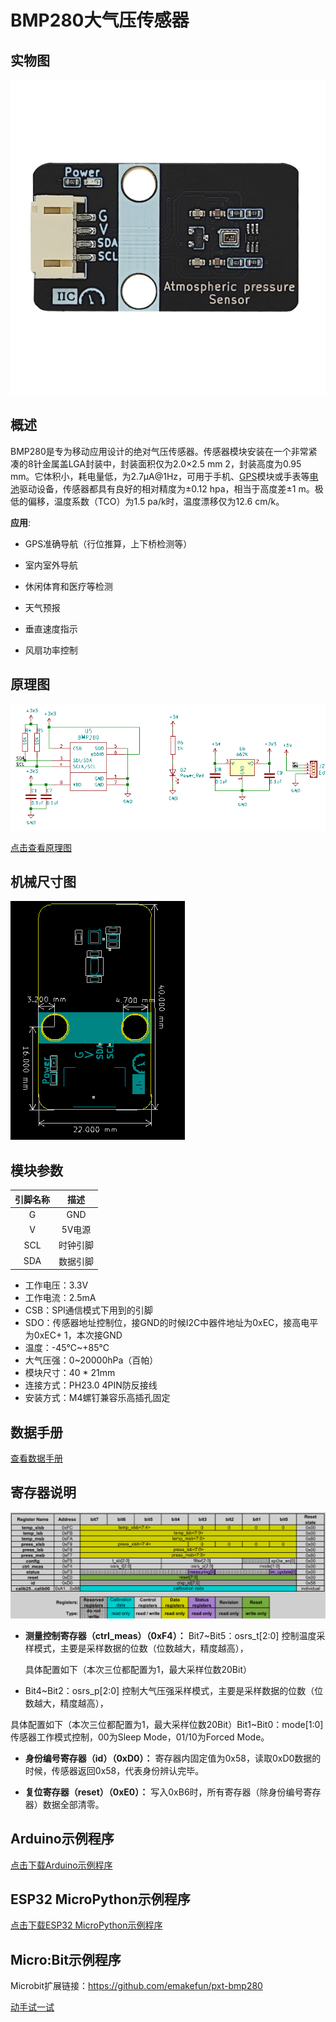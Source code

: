 # BMP280大气压传感器

## 实物图

![实物图](picture/atmospheric_pressure_sensor.png)

## 概述

BMP280是专为移动应用设计的绝对气压传感器。传感器模块安装在一个非常紧凑的8针金属盖LGA封装中，封装面积仅为2.0×2.5 mm 2，封装高度为0.95 mm。它体积小，耗电量低，为2.7μA@1Hz，可用于手机、[GPS](http://www.elecfans.com/book/story.php?id=404)模块或手表等[电池](http://www.elecfans.com/dianyuan/603907.html)驱动设备，传感器都具有良好的相对精度为±0.12 hpa，相当于高度差±1 m。极低的偏移，温度系数（TCO）为1.5 pa/k时，温度漂移仅为12.6 cm/k。

**应用**:

* GPS准确导航（行位推算，上下桥检测等）

* 室内室外导航

* 休闲体育和医疗等检测

* 天气预报

* 垂直速度指示

* 风扇功率控制

## 原理图

  ![原理图](picture/atmospheric_pressure_sensor_schematic.png)

  [点击查看原理图](zh-cn/ph2.0_sensors/smart_module/atmospheric_pressure_sensor/atmospheric_pressure_sensor_schematic.pdf ':ignore')

## 机械尺寸图

![机械尺寸图](picture/atmospheric_pressure_sensor_assembly.png)

## 模块参数

| 引脚名称 |   描述   |
| :------: | :------: |
|    G     |   GND    |
|    V     |  5V电源  |
|   SCL    | 时钟引脚 |
|   SDA    | 数据引脚 |

* 工作电压：3.3V
* 工作电流：2.5mA
* CSB：SPI通信模式下用到的引脚
* SDO：传感器地址控制位，接GND的时候I2C中器件地址为0xEC，接高电平为0xEC+ 1，本次接GND
* 温度：-45℃~+85℃
* 大气压强：0~20000hPa（百帕）
* 模块尺寸：40 * 21mm
* 连接方式：PH23.0 4PIN防反接线
* 安装方式：M4螺钉兼容乐高插孔固定

## 数据手册

[查看数据手册](zh-cn/ph2.0_sensors/smart_module/atmospheric_pressure_sensor/bmp280.pdf ':ignore')

## 寄存器说明

![相关寄存器说明](picture/atmospheric_pressure_sensor2.png)

* **测量控制寄存器（ctrl_meas）（0xF4）：**
  Bit7~Bit5：osrs_t[2:0] 控制温度采样模式，主要是采样数据的位数（位数越大，精度越高），
  
  具体配置如下（本次三位都配置为1，最大采样位数20Bit）

* Bit4~Bit2：osrs_p[2:0] 控制大气压强采样模式，主要是采样数据的位数（位数越大，精度越高），

具体配置如下（本次三位都配置为1，最大采样位数20Bit）Bit1~Bit0：mode[1:0] 传感器工作模式控制，00为Sleep Mode，01/10为Forced Mode。

* **身份编号寄存器（id）（0xD0）：**
  寄存器内固定值为0x58，读取0xD0数据的时候，传感器返回0x58，代表身份辨认完毕。

* **复位寄存器（reset）（0xE0）：**
  写入0xB6时，所有寄存器（除身份编号寄存器）数据全部清零。

## Arduino示例程序

<a href="zh-cn/ph2.0_sensors/smart_module/atmospheric_pressure_sensor/bmp280.zip" download>点击下载Arduino示例程序</a>

## ESP32 MicroPython示例程序

<a href="zh-cn/ph2.0_sensors/smart_module/atmospheric_pressure_sensor/bmp280_esp32_micropython.zip" download>点击下载ESP32 MicroPython示例程序</a>

## Micro:Bit示例程序

Microbit扩展链接：<https://github.com/emakefun/pxt-bmp280>

<a href="https://makecode.microbit.org/_4h2bHVd8L25z" target="_blank">动手试一试</a>
